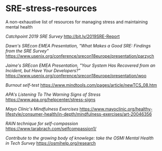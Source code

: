 # SRE-stress-resources
A non-exhaustive list of resources for managing stress and maintaining mental health

*Catchpoint 2019 SRE Survey*
http://bit.ly/2019SRE-Report

*Dawn's SREcon EMEA Presentation, "What Makes a Good SRE: Findings from the SRE Survey"*
https://www.usenix.org/conference/srecon18europe/presentation/parzych

*Jaime's SREcon EMEA Presentation, "Your System Has Recovered from an Incident, but Have Your Developers?"*
https://www.usenix.org/conference/srecon18europe/presentation/woo

*Burnout self-test*
https://www.mindtools.com/pages/article/newTCS_08.htm

*APA's Listening To The Warning Signs of Stress*
https://www.apa.org/helpcenter/stress-signs

*Mayo Clinic's Mindfulness Exercises*
https://www.mayoclinic.org/healthy-lifestyle/consumer-health/in-depth/mindfulness-exercises/art-20046356

*RAIN technique for self-compassion*
https://www.tarabrach.com/selfcompassion1/

*Contribute to the growing body of knowlege: take the OSMI Mental Health in Tech Survey*
https://osmihelp.org/research


